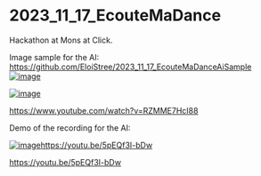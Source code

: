 
# 2023_11_17_EcouteMaDance
Hackathon at Mons at Click.

Image sample for the AI:    
https://github.com/EloiStree/2023_11_17_EcouteMaDanceAiSample  
[![image](https://github.com/EloiStree/2023_11_17_EcouteMaDance/assets/20149493/0b45c871-5a7a-4bb5-9dbd-c3b5d541436b)](https://www.youtube.com/watch?v=RZMME7HcI88)  

[![image](https://github.com/EloiStree/2023_11_17_EcouteMaDance/assets/20149493/3115a7fb-576b-450d-8aa2-c7b1025737ce)](https://www.youtube.com/watch?v=RZMME7HcI88)  
  
https://www.youtube.com/watch?v=RZMME7HcI88  

Demo of the recording for the AI:  

[![image](https://github.com/EloiStree/2023_11_17_EcouteMaDance/assets/20149493/37c37fe2-34c8-4705-bd44-8a54f7720763)](https://youtu.be/5pEQf3I-bDw)https://youtu.be/5pEQf3I-bDw 
  
https://youtu.be/5pEQf3I-bDw  
